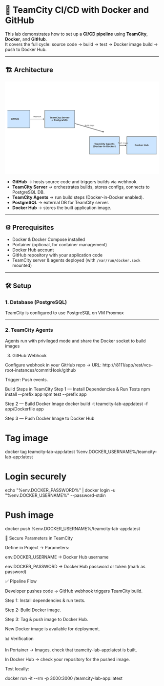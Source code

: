 # 🚀 TeamCity CI/CD with Docker and GitHub

This lab demonstrates how to set up a **CI/CD pipeline** using **TeamCity**, **Docker**, and **GitHub**.  
It covers the full cycle: source code → build → test → Docker image build → push to Docker Hub.

---

## 🏗️ Architecture


![Architecture](Architecture.png)

- **GitHub** → hosts source code and triggers builds via webhook.
- **TeamCity Server** → orchestrates builds, stores configs, connects to PostgreSQL DB.
- **TeamCity Agents** → run build steps (Docker-in-Docker enabled).
- **PostgreSQL** → external DB for TeamCity server.
- **Docker Hub** → stores the built application image.


---

## ⚙️ Prerequisites

- Docker & Docker Compose installed
- Portainer (optional, for container management)
- Docker Hub account
- GitHub repository with your application code
- TeamCity server & agents deployed (with `/var/run/docker.sock` mounted)

---

## 🛠️ Setup

### 1. Database (PostgreSQL)
TeamCity is configured to use PostgreSQL on VM Proxmox


---

### 2. TeamCity Agents
Agents run with privileged mode and share the Docker socket to build images

3. GitHub Webhook

Configure webhook in your GitHub repo →
URL: http://<teamcity-server>:8111/app/rest/vcs-root-instances/commitHook/github

Trigger: Push events.

Build Steps in TeamCity
Step 1 — Install Dependencies & Run Tests
npm install --prefix app
npm test --prefix app

Step 2 — Build Docker Image
docker build -t teamcity-lab-app:latest -f app/Dockerfile app

Step 3 — Push Docker Image to Docker Hub
# Tag image
docker tag teamcity-lab-app:latest %env.DOCKER_USERNAME%/teamcity-lab-app:latest

# Login securely
echo "%env.DOCKER_PASSWORD%" | docker login -u "%env.DOCKER_USERNAME%" --password-stdin

# Push image
docker push %env.DOCKER_USERNAME%/teamcity-lab-app:latest


🔐 Secure Parameters in TeamCity

Define in Project → Parameters:

env.DOCKER_USERNAME → Docker Hub username

env.DOCKER_PASSWORD → Docker Hub password or token (mark as password)

✅ Pipeline Flow

Developer pushes code → GitHub webhook triggers TeamCity build.

Step 1: Install dependencies & run tests.

Step 2: Build Docker image.

Step 3: Tag & push image to Docker Hub.

New Docker image is available for deployment.

📊 Verification

In Portainer → Images, check that teamcity-lab-app:latest is built.

In Docker Hub → check your repository for the pushed image.

Test locally:

docker run -it --rm -p 3000:3000 <your-dockerhub-username>/teamcity-lab-app:latest



